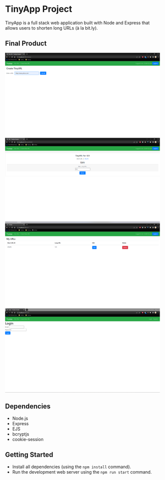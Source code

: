 # TinyApp Project

TinyApp is a full stack web application built with Node and Express that allows users to shorten long URLs (à la bit.ly).

## Final Product

!["screenshot of creating a short url for a long url"](https://github.com/arianah75/tinyapp/blob/master/doc/Create.png?raw=true)
!["screenshot of editing the long url"](https://github.com/arianah75/tinyapp/blob/master/doc/Edit.png?raw=true)
!["screenshot of homepage and saved urls"](https://github.com/arianah75/tinyapp/blob/master/doc/Homepage.png?raw=true)
!["screenshot of login page"](https://github.com/arianah75/tinyapp/blob/master/doc/LogIn.PNG?raw=true)

## Dependencies

- Node.js
- Express
- EJS
- bcryptjs
- cookie-session

## Getting Started

- Install all dependencies (using the `npm install` command).
- Run the development web server using the `npm run start` command.
